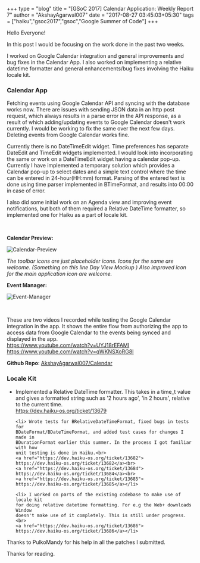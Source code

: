+++
type = "blog"
title = "[GSoC 2017] Calendar Application: Weekly Report 7"
author = "AkshayAgarwal007"
date = "2017-08-27 03:45:03+05:30"
tags = ["haiku","gsoc2017","gsoc","Google Summer of Code"]
+++ 

<p>Hello Everyone!</p>

<p>In this post I would be focusing on the work done in the past two weeks.</p>

<p>I worked on Google Calendar integration and general improvements and bug
fixes in the Calendar App. I also worked on implementing a relative datetime
formatter and general enhancements/bug fixes involving the Haiku locale kit.</p>

<h3>Calendar App</h3>

<p>Fetching events using Google Calendar API and syncing with the database works
now. There are issues with sending JSON data in an http post request, which
always results in a parse error in the API response, as a result of which
adding/updating events to Google Calendar doesn't work currently. I would
be working to fix the same over the next few days. Deleting events from Google
Calendar works fine.</p> 

<p>Currently there is no DateTimeEdit widget. Time preferences has separate
DateEdit and TimeEdit widgets implemented. I would look into incorporating the
same or work on a DateTimeEdit widget having a calendar pop-up. Currently I have
implemented a temporary solution which provides a Calendar pop-up to select dates
and a simple text control where the time can be entered in 24-hour(HH:mm) format.
Parsing of the entered text is done using time parser implemented in BTimeFormat,
and results into 00:00 in case of error.</p>

<p>I also did some initial work on an Agenda view and improving event
notifications, but both of them required a Relative DateTime formatter, so
implemented one for Haiku as a part of locale kit.</p><br>

<p><b>Calendar Preview:</b></p>
<p><img src="/files/blog/AkshayAgarwal007/calendar_preview_3.png" alt="Calendar-Preview" class="img-responsive center-block"></p>

<p><i>The toolbar icons are just placeholder icons. Icons for the same are 
welcome. (Something on this line Day View Mockup ) 
Also improved icon for the main application icon are welcome.</i></p>

<p><b>Event Manager:</b></p>
<p><img src="/files/blog/AkshayAgarwal007/event_manager_2.png" alt="Event-Manager" class="img-responsive center-block"></p><br>

<p> These are two videos I recorded while testing the Google Calendar integration
in the app. It shows the entire flow from authorizing the app to access data from
Google Calendar to the events being synced and displayed in the app.
<br>
<a href="https://www.youtube.com/watch?v=UYJ18rEFAMI">
https://www.youtube.com/watch?v=UYJ18rEFAMI</a>
<br>
<a href="https://www.youtube.com/watch?v=qWKNSXoRG8I">
https://www.youtube.com/watch?v=qWKNSXoRG8I</a>
</p>

<p><b>Github Repo</b>: 
<a href ="https://github.com/AkshayAgarwal007/Calendar">
AkshayAgarwal007/Calendar</a></p>

<h3>Locale Kit</h3>

<ul>
    <li> Implemented a Relative DateTime formatter. This takes in a time_t 
    value and gives a formatted string such as '2 hours ago', 'in 2 hours',
    relative to the current time.<br>
    <a href="https://dev.haiku-os.org/ticket/13679">
    https://dev.haiku-os.org/ticket/13679</a></li>
    
    <li> Wrote tests for BRelativeDateTimeFormat, fixed bugs in tests for
    BDateFormat/BDateTimeFormat, and added test cases for changes I made in
    BDurationFormat earlier this summer. In the process I got familiar with how
    unit testing is done in Haiku.<br>
    <a href="https://dev.haiku-os.org/ticket/13682">
    https://dev.haiku-os.org/ticket/13682</a><br>
    <a href="https://dev.haiku-os.org/ticket/13684">
    https://dev.haiku-os.org/ticket/13684</a><br>
    <a href="https://dev.haiku-os.org/ticket/13685">
    https://dev.haiku-os.org/ticket/13685</a></li>
        
    <li> I worked on parts of the existing codebase to make use of locale kit
    for doing relative datetime formatting. For e.g the Web+ downloads Window
    doesn't make use of it completely. This is still under progress.<br>
    <a href="https://dev.haiku-os.org/ticket/13686">
    https://dev.haiku-os.org/ticket/13686</a></li>
</ul>

<p>Thanks to PulkoMandy for his help in all the patches I submitted.
<br>
<p>Thanks for reading.</p>
